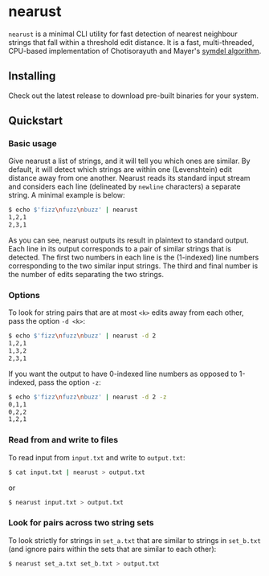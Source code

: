 # nearust
`nearust` is a minimal CLI utility for fast detection of nearest neighbour strings that fall within a threshold edit distance.
It is a fast, multi-threaded, CPU-based implementation of Chotisorayuth and Mayer's [symdel algorithm](https://arxiv.org/abs/2403.09010v1).

## Installing
Check out the latest release to download pre-built binaries for your system.

## Quickstart
### Basic usage
Give nearust a list of strings, and it will tell you which ones are similar.
By default, it will detect which strings are within one (Levenshtein) edit distance away from one another.
Nearust reads its standard input stream and considers each line (delineated by `newline` characters) a separate string.
A minimal example is below:

```bash
$ echo $'fizz\nfuzz\nbuzz' | nearust
1,2,1
2,3,1
```

As you can see, nearust outputs its result in plaintext to standard output.
Each line in its output corresponds to a pair of similar strings that is detected.
The first two numbers in each line is the (1-indexed) line numbers corresponding to the two similar input strings.
The third and final number is the number of edits separating the two strings.

### Options
To look for string pairs that are at most `<k>` edits away from each other, pass the option `-d <k>`:

```bash
$ echo $'fizz\nfuzz\nbuzz' | nearust -d 2
1,2,1
1,3,2
2,3,1
```

If you want the output to have 0-indexed line numbers as opposed to 1-indexed, pass the option `-z`:

```bash
$ echo $'fizz\nfuzz\nbuzz' | nearust -d 2 -z
0,1,1
0,2,2
1,2,1
```

### Read from and write to files
To read input from `input.txt` and write to `output.txt`:

```bash
$ cat input.txt | nearust > output.txt
```

or

```bash
$ nearust input.txt > output.txt
```

### Look for pairs across two string sets
To look strictly for strings in `set_a.txt` that are similar to strings in `set_b.txt` (and ignore pairs within the sets that are similar to each other):

```bash
$ nearust set_a.txt set_b.txt > output.txt
```

